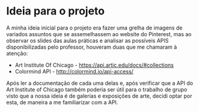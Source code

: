 # Ideia para o projeto
A minha ideia inicial para o projeto era fazer uma grelha de imagens de variados assuntos que se assemelhassem ao website do Pinterest, mas ao observar os slides das aulas práticas e analisar as possíveis APIS disponibilizadas pelo professor, houveram duas que me chamaram à atenção:

- Art Institute Of Chicago - https://api.artic.edu/docs/#collections
- Colormind API - http://colormind.io/api-access/

Após ler a documentação de cada uma delas e, após verificar que a API do Art Institute of Chicago também poderia ser útil para o trabalho de grupo visto que a nossa ideia é de galerias e exposições de arte, decidi optar por esta, de maneira a me familiarizar com a API.
